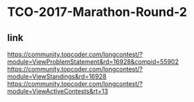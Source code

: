 # TCO-2017-Marathon-Round-2

## link

https://community.topcoder.com/longcontest/?module=ViewProblemStatement&rd=16928&compid=55902
https://community.topcoder.com/longcontest/?module=ViewStandings&rd=16928
https://community.topcoder.com/longcontest/?module=ViewActiveContests&rt=13
